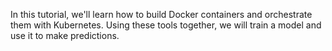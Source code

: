In this tutorial, we'll learn how to build Docker containers and orchestrate them
with Kubernetes.
Using these tools together, we will train a model and use it to make
predictions.
